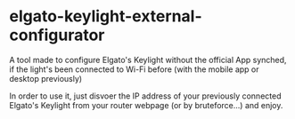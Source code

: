 # elgato-keylight-external-configurator
A tool made to configure Elgato's Keylight without the official App synched, if the light's been connected to Wi-Fi before (with the mobile app or desktop previously)

In order to use it, just disvoer the IP address of your previously connected Elgato's Keylight from your router webpage (or by bruteforce...) and enjoy.

